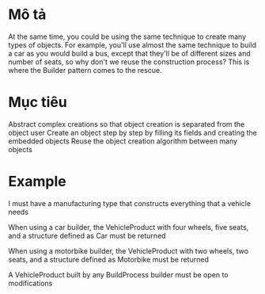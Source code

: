 # Mô tả
At the same time, you could be using the same technique to create many types of objects. For example, you'll use almost the same technique to build a car as you would build a bus, except that they'll be of different sizes and number of seats, so why don't we reuse the construction process? This is where the Builder pattern comes to the rescue.

# Mục tiêu
Abstract complex creations so that object creation is separated from the object user Create an object step by step by filling its fields and creating the embedded
objects Reuse the object creation algorithm between many objects

# Example
I must have a manufacturing type that constructs everything that a vehicle needs

When using a car builder, the VehicleProduct with four wheels, five seats, and a structure defined as Car must be returned

When using a motorbike builder, the VehicleProduct with two wheels, two seats, and a structure defined as Motorbike must be returned

A VehicleProduct built by any BuildProcess builder must be open to modifications
